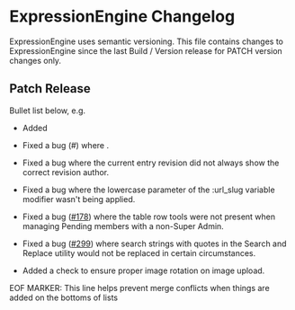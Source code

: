 # ExpressionEngine Changelog

ExpressionEngine uses semantic versioning. This file contains changes to ExpressionEngine since the last Build / Version release for PATCH version changes only.

## Patch Release

Bullet list below, e.g.
   - Added <new feature>
   - Fixed a bug (#<linked issue number>) where <bug behavior>.

   - Fixed a bug where the current entry revision did not always show the correct revision author.
   - Fixed a bug where the lowercase parameter of the :url_slug variable modifier wasn't being applied.
   - Fixed a bug ([#178](https://github.com/ExpressionEngine/ExpressionEngine/issues/178)) where the table row tools were not present when managing Pending members with a non-Super Admin.
   - Fixed a bug ([#299](https://github.com/ExpressionEngine/ExpressionEngine/issues/299)) where search strings with quotes in the Search and Replace utility would not be replaced in certain circumstances.
   - Added a check to ensure proper image rotation on image upload.


EOF MARKER: This line helps prevent merge conflicts when things are
added on the bottoms of lists
